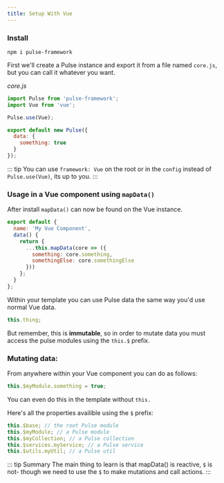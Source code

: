 ```yaml
---
title: Setup With Vue
---
```


### Install

```
npm i pulse-framework
```

First we'll create a Pulse instance and export it from a file named `core.js`, but you can call it whatever you want.

_core.js_

```js
import Pulse from 'pulse-framework';
import Vue from 'vue';

Pulse.use(Vue);

export default new Pulse({
  data: {
    something: true
  }
});
```

::: tip
You can use `framework: Vue` on the root or in the `config` instead of `Pulse.use(Vue)`, its up to you.
:::

### Usage in a Vue component using `mapData()`

After install `mapData()` can now be found on the Vue instance.

```js
export default {
  name: 'My Vue Component',
  data() {
    return {
      ...this.mapData(core => ({
        something: core.something,
        somethingElse: core.somethingElse
      }))
    };
  }
};
```

Within your template you can use Pulse data the same way you'd use normal Vue data.

```js
this.thing;
```

But remember, this is **immutable**, so in order to mutate data you must access the pulse modules using the `this.$` prefix.

### Mutating data:

From anywhere within your Vue component you can do as follows:

```js
this.$myModule.something = true;
```

You can even do this in the template without `this.`

Here's all the properties availible using the `$` prefix:

```js
this.$base; // the root Pulse module
this.$myModule; // a Pulse module
this.$myCollection; // a Pulse collection
this.$services.myService; // a Pulse service
this.$utils.myUtil; // a Pulse util
```

::: tip Summary
The main thing to learn is that mapData() is reactive, `$` is not- though we need to use the `$` to make mutations and call actions.
:::
